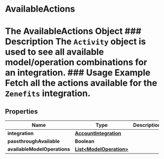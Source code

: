 

# AvailableActions

# The AvailableActions Object ### Description The `Activity` object is used to see all available model/operation combinations for an integration.  ### Usage Example Fetch all the actions available for the `Zenefits` integration.

## Properties

Name | Type | Description | Notes
------------ | ------------- | ------------- | -------------
**integration** | [**AccountIntegration**](AccountIntegration.md) |  | 
**passthroughAvailable** | **Boolean** |  | 
**availableModelOperations** | [**List&lt;ModelOperation&gt;**](ModelOperation.md) |  |  [optional]



